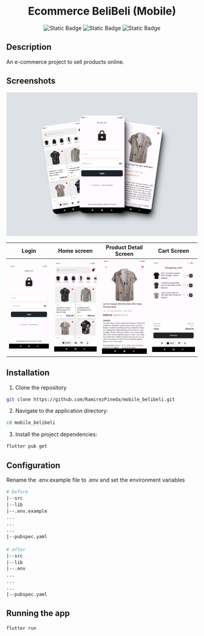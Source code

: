 <h1 align="center">Ecommerce BeliBeli (Mobile)</h1>

<p align="center">
  <img alt="Static Badge" src="https://img.shields.io/badge/Flutter-3.19.x-blue">
  <img alt="Static Badge" src="https://img.shields.io/badge/Dart-3.3.x-blue">
  <img alt="Static Badge" src="https://img.shields.io/badge/Ecommerce-yellow">
</p>


## Description

An e-commerce project to sell products online.

## Screenshots

<img src="./screenshots/presentation.png"/>

<br />

Login                      |   Home screen             |  Product Detail Screen    |  Cart Screen
:-------------------------:|:-------------------------:|:-------------------------:|:-------------------------:
<img src="./screenshots/login.jpg" width="400"/>|<img src="./screenshots/home.jpg" width="400"/>|<img src="./screenshots/product.jpg" width="400"/>|<img src="./screenshots/cart.jpg" width="400"/>


## Installation

1. Clone the repository

```bash
git clone https://github.com/RamirezPineda/mobile_belibeli.git
```

2. Navigate to the application directory:

```bash
cd mobile_belibeli
```
3. Install the project dependencies:

```bash
flutter pub get
```

## Configuration

Rename the .env.example file to .env and set the environment variables

```bash
# before
|--src
|--lib
|--.env.example
...
...
...
|--pubspec.yaml

# after
|--src
|--lib
|--.env
...
...
...
|--pubspec.yaml
```

## Running the app

```bash
flutter run
```
